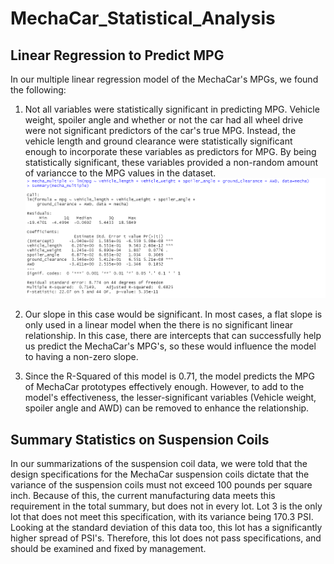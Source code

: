# MechaCar_Statistical_Analysis

## Linear Regression to Predict MPG
In our multiple linear regression model of the MechaCar's MPGs, we found the following:
1.  Not all variables were statistically significant in predicting MPG. Vehicle weight, spoiler angle and whether or not the car had all wheel drive were not significant predictors of the car's true MPG. Instead, the vehicle length and ground clearance were statistically significant enough to incorporate these variables as predictors for MPG. By being statistically significant, these variables provided a non-random amount of variancce to the MPG values in the dataset.
![MPG Multiple Linear Regression](Resources/MLR.PNG)

2.  Our slope in this case would be significant. In most cases, a flat slope is only used in a linear model when the there is no significant linear relationship. In this case, there are intercepts that can successfully help us predict the MechaCar's MPG's, so these would influence the model to having a non-zero slope.

3.  Since the R-Squared of this model is 0.71, the model predicts the MPG of MechaCar prototypes effectively enough. However, to add to the model's effectiveness, the lesser-significant variables (Vehicle weight, spoiler angle and AWD) can be removed to enhance the relationship.


## Summary Statistics on Suspension Coils
In our summarizations of the suspension coil data, we were told that the design specifications for the MechaCar suspension coils dictate that the variance of the suspension coils must not exceed 100 pounds per square inch. Because of this, the current manufacturing data meets this requirement in the total summary, but does not in every lot. Lot 3 is the only lot that does not meet this specification, with its variance being 170.3 PSI. Looking at the standard deviation of this data too, this lot has a significantly higher spread of PSI's. Therefore, this lot does not pass specifications, and should be examined and fixed by management. 

